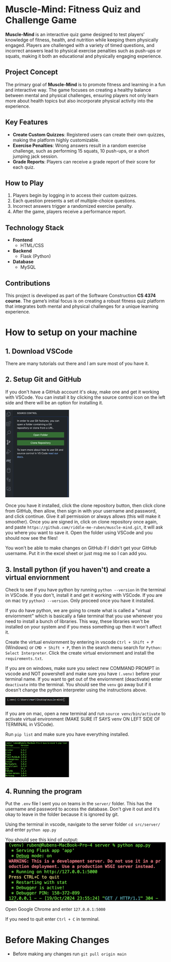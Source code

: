 # Muscle-Mind: Fitness Quiz and Challenge Game

**Muscle-Mind** is an interactive quiz game designed to test players’ knowledge of fitness, health, and nutrition while keeping them physically engaged. Players are challenged with a variety of timed questions, and incorrect answers lead to physical exercise penalties such as push-ups or squats, making it both an educational and physically engaging experience.

## Project Concept
The primary goal of **Muscle-Mind** is to promote fitness and learning in a fun and interactive way. The game focuses on creating a healthy balance between mental and physical challenges, ensuring players not only learn more about health topics but also incorporate physical activity into the experience.

## Key Features
- **Create Custom Quizzes**: Registered users can create their own quizzes, making the platform highly customizable.
- **Exercise Penalties**: Wrong answers result in a random exercise challenge, such as performing 15 squats, 10 push-ups, or a short jumping jack session.
- **Grade Reports**: Players can receive a grade report of their score for each quiz.

## How to Play
1. Players begin by logging in to access their custom quizzes.
2. Each question presents a set of multiple-choice questions.
3. Incorrect answers trigger a randomized exercise penalty.
4. After the game, players receive a performance report.

## Technology Stack
- **Frontend**
  - HTML/CSS
- **Backend**
  - Flask (Python)
- **Database**
  - MySQL

## Contributions
This project is developed as part of the Software Construction **CS 4374 course**. The game’s initial focus is on creating a robust fitness quiz platform that integrates both mental and physical challenges for a unique learning experience.

# How to setup on your machine

## 1. Download VSCode
There are many tutorials out there and I am sure most of you have it.
## 2. Setup Git and GitHub
If you don't have a GitHub account it's okay, make one and get it working with VSCode. You can install it by clicking the source control icon on the left side and there will be an option for installing it.

<img src="docs/setup/source_control.png" alt="Image" width="200">


Once you have it installed, click the clone repository button, then click clone from GitHub, then allow, then sign in with your username and password, and click continue. Give it all permission or always allows (this will make it smoother). Once you are signed in, click on clone repository once again, and paste `https://github.com/riddle-me-ruben/muscle-mind.git`, it will ask you where you want to save it. Open the folder using VSCode and you should now see the files!

You won't be able to make changes on GitHub if I didn't get your GitHub username. Put it in the excel sheet or just msg me so I can add you.

## 3. Install python (if you haven't) and create a virtual enviornment
Check to see if you have python by running `python --version` in the terminal in VSCode. If you don't, install it and get it working with VSCode. If you are on mac try `python3 --version`. Only proceed once you have it installed.

If you do have python, we are going to create what is called a "virtual enviornment" which is basically a fake terminal that you use whenever you need to install a bunch of libraries. This way, these libraries won't be installed on your system and if you mess something up then it won't affect it. 

Create the virtual enviornment by entering in vscode `Ctrl + Shift + P` (Windows) or `CMD + Shift + P`, then in the search menu search for `Python: Select Interpreter`. Click the create virtual enviornment and install the `requirements.txt`.<br>

If you are on windows, make sure you select new COMMAND PROMPT in vscode and NOT powershell and make sure you have `(.venv)` before your terminal name. If you want to get out of the enviornment (deactivate) enter `deactivate` into the terminal. You should see the `venv` go away but if it doesn't change the python interpreter using the instructions above. 

<img src="docs/setup/venv.png" alt="Image" width="200">


If you are on mac, open a new terminal and run `source venv/bin/activate` to activate virtual environment (MAKE SURE IT SAYS venv ON LEFT SIDE OF TERMINAL in VSCode).

Run `pip list` and make sure you have everything installed.

<img src="docs/setup/pip_list.png" alt="Image" width="200">

## 4. Running the program
Put the `.env` file I sent you on teams in the `server/` folder. This has the username and password to access the database. Don't give it out and it's okay to leave in the folder because it is ignored by git.

Using the terminal in vscode, navigate to the server folder `cd src/server/` and enter `python app.py`

You should see this kind of output:
<img src="docs/setup/running_app.png" alt="Image">


Open Google Chrome and enter `127.0.0.1:5000` 

If you need to quit enter `Ctrl + C` in terminal.

# Before Making Changes
* Before making any changes run `git pull origin main`
